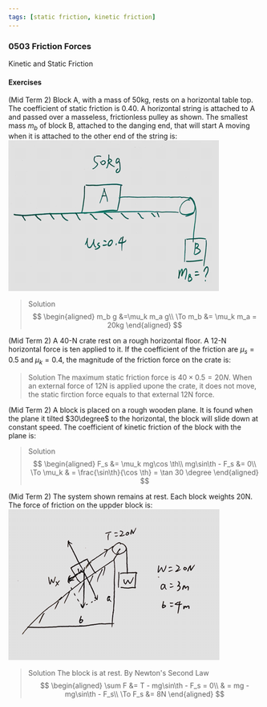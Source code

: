 ```yaml
---
tags: [static friction, kinetic friction]
---
```


### 0503 Friction Forces
Kinetic and Static Friction

#### Exercises
(Mid Term 2) Block A, with a mass of 50kg, rests on a horizontal table top. The coefficient of static friction is 0.40. A horizontal string is attached to A and passed over a masseless, frictionless pulley as shown. The smallest mass $m_b$ of block B, attached to the danging end, that will start A moving when it is attached to the other end of the string is:
![Graph](../assets/mid_term2_friction.PNG)
>Solution
$$
\begin{aligned}
m_b g &=\mu_k m_a g\\
\To m_b &= \mu_k m_a = 20kg
\end{aligned}
$$

(Mid Term 2) A 40-N crate rest on a rough horizontal floor. A 12-N horizontal force is ten applied to it. If the coefficient of the friction are $\mu_s = 0.5$ and $\mu_k = 0.4$, the magnitude of the friction force on the crate is:
>Solution
The maximum static friction force is $40 \times 0.5 = 20N$. When an external force of 12N is applied upone the crate, it does not move, the static firction force equals to that external 12N force.

(Mid Term 2) A block is placed on a rough wooden plane. It is found when the plane it tilted $30\degree$ to the horizontal, the block will slide down at constant speed. The coefficient of kinetic friction of the block with the plane is:
>Solution
$$
\begin{aligned}
F_s &= \mu_k mg\cos \th\\
mg\sin\th - F_s &= 0\\
\To \mu_k & = \frac{\sin\th}{\cos \th} = \tan 30 \degree
\end{aligned}
$$

(Mid Term 2) The system shown remains at rest. Each block weights 20N. The force of friction on the uppder block is:
![Graph](../assets/mid_term2_incline_friction.PNG)
>Solution
The block is at rest. By Newton's Second Law
$$
\begin{aligned}
\sum F &= T - mg\sin\th - F_s = 0\\
& = mg - mg\sin\th - F_s\\
\To F_s &= 8N
\end{aligned}
$$
